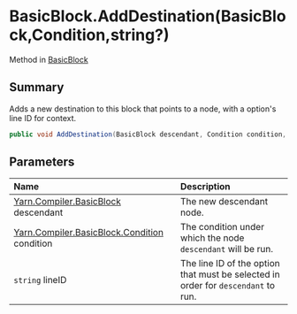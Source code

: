 # BasicBlock.AddDestination(BasicBlock,Condition,string?)

Method in [BasicBlock](/docs/api/csharp/yarn.compiler.basicblock.md)

## Summary


Adds a new destination to this block that points to a node, with a
option's line ID for context.


```csharp
public void AddDestination(BasicBlock descendant, Condition condition, string? lineID)
```

## Parameters

|Name|Description|
|:---|:---|
|[Yarn.Compiler.BasicBlock](/docs/api/csharp/yarn.compiler.basicblock.md) descendant|The new descendant node.|
|[Yarn.Compiler.BasicBlock.Condition](/docs/api/csharp/yarn.compiler.basicblock.condition.md) condition|The condition under which the node  `descendant`  will be run.|
|`string` lineID|The line ID of the option that must be selected in order for  `descendant`  to run.|

